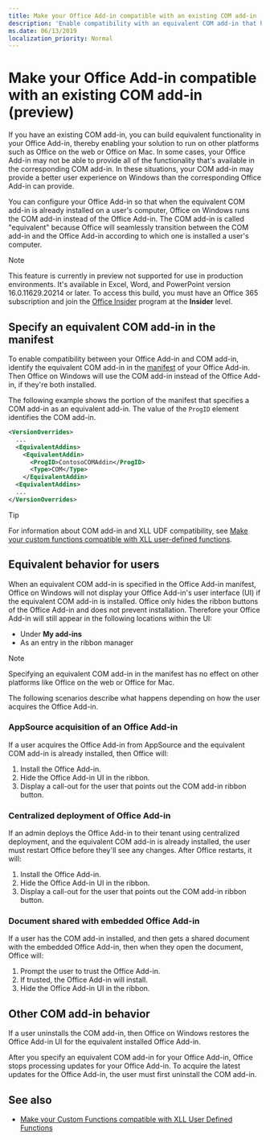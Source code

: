 ```yaml
---
title: Make your Office Add-in compatible with an existing COM add-in
description: 'Enable compatibility with an equivalent COM add-in that has the same functionality as your Office Add-in'
ms.date: 06/13/2019
localization_priority: Normal
---
```


# Make your Office Add-in compatible with an existing COM add-in (preview)

If you have an existing COM add-in, you can build equivalent functionality in your Office Add-in, thereby enabling your solution to run on other platforms such as Office on the web or Office on Mac. In some cases, your Office Add-in may not be able to provide all of the functionality that's available in the corresponding COM add-in. In these situations, your COM add-in may provide a better user experience on Windows than the corresponding Office Add-in can provide.

You can configure your Office Add-in so that when the equivalent COM add-in is already installed on a user's computer, Office on Windows runs the COM add-in instead of the Office Add-in. The COM add-in is called "equivalent" because Office will seamlessly transition between the COM add-in and the Office Add-in according to which one is installed a user's computer.

> [!NOTE]
> This feature is currently in preview not supported for use in production environments. It's available in Excel, Word, and PowerPoint version 16.0.11629.20214 or later. To access this build, you must have an Office 365 subscription and join the [Office Insider](https://products.office.com/office-insider) program at the **Insider** level.

## Specify an equivalent COM add-in in the manifest

To enable compatibility between your Office Add-in and COM add-in, identify the equivalent COM add-in in the [manifest](add-in-manifests.md) of your Office Add-in. Then Office on Windows will use the COM add-in instead of the Office Add-in, if they're both installed.

The following example shows the portion of the manifest that specifies a COM add-in as an equivalent add-in. The value of the `ProgID` element identifies the COM add-in.

```xml
<VersionOverrides>
  ...
  <EquivalentAddins>
    <EquivalentAddin>
      <ProgID>ContosoCOMAddin</ProgID>
      <Type>COM</Type>
    </EquivalentAddin>
  <EquivalentAddins>
  ...
</VersionOverrides>
```

> [!TIP]
> For information about COM add-in and XLL UDF compatibility, see [Make your custom functions compatible with XLL user-defined functions](../excel/make-custom-functions-compatible-with-xll-udf.md).

## Equivalent behavior for users

When an equivalent COM add-in is specified in the Office Add-in manifest, Office on Windows will not display your Office Add-in's user interface (UI) if the equivalent COM add-in is installed. Office only hides the ribbon buttons of the Office Add-in and does not prevent installation. Therefore your Office Add-in will still appear in the following locations within the UI:

- Under **My add-ins**
- As an entry in the ribbon manager

> [!NOTE]
> Specifying an equivalent COM add-in in the manifest has no effect on other platforms like Office on the web or Office for Mac.

The following scenarios describe what happens depending on how the user acquires the Office Add-in.

### AppSource acquisition of an Office Add-in

If a user acquires the Office Add-in from AppSource and the equivalent COM add-in is already installed, then Office will:

1. Install the Office Add-in.
2. Hide the Office Add-in UI in the ribbon.
3. Display a call-out for the user that points out the COM add-in ribbon button.

### Centralized deployment of Office Add-in

If an admin deploys the Office Add-in to their tenant using centralized deployment, and the equivalent COM add-in is already installed, the user must restart Office before they'll see any changes. After Office restarts, it will:

1. Install the Office Add-in.
2. Hide the Office Add-in UI in the ribbon.
3. Display a call-out for the user that points out the COM add-in ribbon button.

### Document shared with embedded Office Add-in

If a user has the COM add-in installed, and then gets a shared document with the embedded Office Add-in, then when they open the document, Office will:

1. Prompt the user to trust the Office Add-in.
2. If trusted, the Office Add-in will install.
3. Hide the Office Add-in UI in the ribbon.

## Other COM add-in behavior

If a user uninstalls the COM add-in, then Office on Windows restores the Office Add-in UI for the equivalent installed Office Add-in.

After you specify an equivalent COM add-in for your Office Add-in, Office stops processing updates for your Office Add-in. To acquire the latest updates for the Office Add-in, the user must first uninstall the COM add-in.

## See also

- [Make your Custom Functions compatible with XLL User Defined Functions](../excel/make-custom-functions-compatible-with-xll-udf.md)
